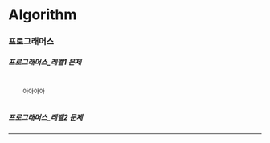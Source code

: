 Algorithm
=============
### 프로그래머스
##### 프로그래머스_레벨1 문제
<pre>
  <code>
    아아아아
  </code>
</pre>


##### 프로그래머스_레벨2 문제
***

